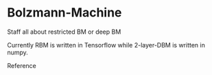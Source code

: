 # Bolzmann-Machine
Staff all about restricted BM or deep BM

Currently RBM is written in Tensorflow while 2-layer-DBM is written in numpy.

Reference


